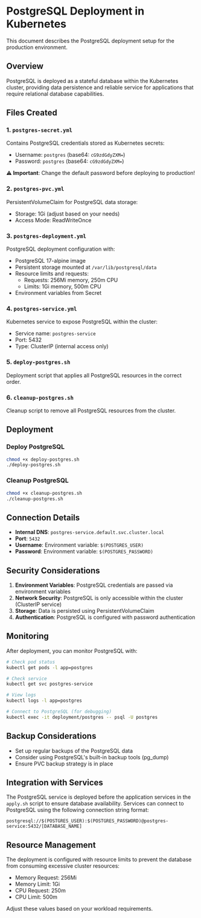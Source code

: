 # PostgreSQL Deployment in Kubernetes

This document describes the PostgreSQL deployment setup for the production environment.

## Overview

PostgreSQL is deployed as a stateful database within the Kubernetes cluster, providing data persistence and reliable service for applications that require relational database capabilities.

## Files Created

### 1. `postgres-secret.yml`

Contains PostgreSQL credentials stored as Kubernetes secrets:

- Username: `postgres` (base64: `cG9zdGdyZXM=`)
- Password: `postgres` (base64: `cG9zdGdyZXM=`)

**⚠️ Important**: Change the default password before deploying to production!

### 2. `postgres-pvc.yml`

PersistentVolumeClaim for PostgreSQL data storage:

- Storage: 1Gi (adjust based on your needs)
- Access Mode: ReadWriteOnce

### 3. `postgres-deployment.yml`

PostgreSQL deployment configuration with:

- PostgreSQL 17-alpine image
- Persistent storage mounted at `/var/lib/postgresql/data`
- Resource limits and requests:
  - Requests: 256Mi memory, 250m CPU
  - Limits: 1Gi memory, 500m CPU
- Environment variables from Secret

### 4. `postgres-service.yml`

Kubernetes service to expose PostgreSQL within the cluster:

- Service name: `postgres-service`
- Port: 5432
- Type: ClusterIP (internal access only)

### 5. `deploy-postgres.sh`

Deployment script that applies all PostgreSQL resources in the correct order.

### 6. `cleanup-postgres.sh`

Cleanup script to remove all PostgreSQL resources from the cluster.

## Deployment

### Deploy PostgreSQL

```bash
chmod +x deploy-postgres.sh
./deploy-postgres.sh
```

### Cleanup PostgreSQL

```bash
chmod +x cleanup-postgres.sh
./cleanup-postgres.sh
```

## Connection Details

- **Internal DNS**: `postgres-service.default.svc.cluster.local`
- **Port**: `5432`
- **Username**: Environment variable: `$(POSTGRES_USER)`
- **Password**: Environment variable: `$(POSTGRES_PASSWORD)`

## Security Considerations

1. **Environment Variables**: PostgreSQL credentials are passed via environment variables
2. **Network Security**: PostgreSQL is only accessible within the cluster (ClusterIP service)
3. **Storage**: Data is persisted using PersistentVolumeClaim
4. **Authentication**: PostgreSQL is configured with password authentication

## Monitoring

After deployment, you can monitor PostgreSQL with:

```bash
# Check pod status
kubectl get pods -l app=postgres

# Check service
kubectl get svc postgres-service

# View logs
kubectl logs -l app=postgres

# Connect to PostgreSQL (for debugging)
kubectl exec -it deployment/postgres -- psql -U postgres
```

## Backup Considerations

- Set up regular backups of the PostgreSQL data
- Consider using PostgreSQL's built-in backup tools (pg_dump)
- Ensure PVC backup strategy is in place

## Integration with Services

The PostgreSQL service is deployed before the application services in the `apply.sh` script to ensure database availability. Services can connect to PostgreSQL using the following connection string format:

```
postgresql://$(POSTGRES_USER):$(POSTGRES_PASSWORD)@postgres-service:5432/[DATABASE_NAME]
```

## Resource Management

The deployment is configured with resource limits to prevent the database from consuming excessive cluster resources:

- Memory Request: 256Mi
- Memory Limit: 1Gi
- CPU Request: 250m
- CPU Limit: 500m

Adjust these values based on your workload requirements.
